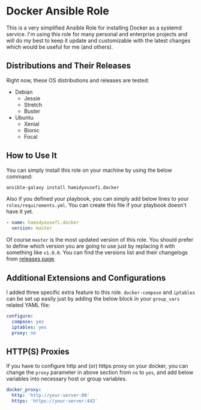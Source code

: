 # Docker Ansible Role
This is a very simplified Ansible Role for installing Docker as a systemd service.
I'm using this role for many personal and enterprise projects and will do my best to keep it
update and customizable with the latest changes which would be useful for me (and others).

## Distributions and Their Releases
Right now, these OS distributions and releases are tested:
- Debian
    - Jessie
    - Stretch
    - Buster
- Ubuntu
    - Xenial
    - Bionic
    - Focal
    
## How to Use It
You can simply install this role on your machine by using the below command:
```bash
ansible-galaxy install hamidyousefi.docker
```
Also if you defined your playbook, you can simply add below lines to your `roles/requirements.yml`.
You can create this file if your playbook doesn't have it yet.
```yaml
- name: hamidyousefi.docker
  version: master
```
Of course `master` is the most updated version of this role. You should prefer to 
define which version you are going to use just by replacing it with something like `v1.0.0`.
You can find the versions list and their changelogs from [releases page](https://github.com/hamidyousefi/ansible-docker/releases).

## Additional Extensions and Configurations
I added three specific extra feature to this role. `docker-compose` and `iptables` can be set up easily just
by adding the below block in your `group_vars` related YAML file:
```yaml
configure:
  compose: yes
  iptables: yes
  proxy: no
```

## HTTP(S) Proxies
If you have to configure http and (or) https proxy on your docker, you can change
the ```proxy``` parameter in above section from ```no``` to ```yes```, and add below
variables into necessary host or group variables.
```yaml
docker_proxy:
  http: 'http://your-server:80'
  https: 'https://your-server:443'
```
